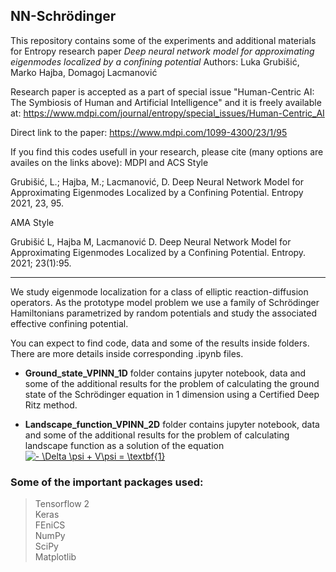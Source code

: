 ## NN-Schrödinger

This repository contains some of the experiments and additional materials for Entropy research paper 
*Deep neural network model for approximating eigenmodes localized by a confining potential*
Authors: Luka Grubišić, Marko Hajba, Domagoj Lacmanović

Research paper is accepted as a part of special issue "Human-Centric AI: The Symbiosis of Human and Artificial Intelligence" and it is freely available at:
https://www.mdpi.com/journal/entropy/special_issues/Human-Centric_AI

Direct link to the paper: https://www.mdpi.com/1099-4300/23/1/95 

If you find this codes usefull in your research, please cite (many options are availes on the links above):
MDPI and ACS Style

Grubišić, L.; Hajba, M.; Lacmanović, D. Deep Neural Network Model for Approximating Eigenmodes Localized by a Confining Potential. Entropy 2021, 23, 95.

AMA Style

Grubišić L, Hajba M, Lacmanović D. Deep Neural Network Model for Approximating Eigenmodes Localized by a Confining Potential. Entropy. 2021; 23(1):95.
____________________________________________________________________________________________________
We study eigenmode localization for a class of elliptic reaction-diffusion operators. As the prototype model problem we use a family of Schrödinger Hamiltonians parametrized
 by random potentials and study the associated effective confining potential. 

You can expect to find code, data and some of the results inside folders. There are more details inside corresponding .ipynb files.

*   **Ground_state_VPINN_1D** folder contains jupyter notebook, data and some of the additional results for the problem of calculating the ground state of the Schrödinger equation in 1 dimension using a Certified Deep Ritz method.

*   **Landscape_function_VPINN_2D** folder contains jupyter notebook, data and some of the additional results for the problem of calculating landscape function as a solution of the equation
<a href="https://www.codecogs.com/eqnedit.php?latex=-&space;\Delta&space;\psi&space;&plus;&space;V\psi&space;=&space;\textbf{1}" target="_blank"><img src="https://latex.codecogs.com/gif.latex?-&space;\Delta&space;\psi&space;&plus;&space;V\psi&space;=&space;\textbf{1}" title="- \Delta \psi + V\psi = \textbf{1}" /></a>


### Some of the important packages used:


> Tensorflow 2\
Keras\
FEniCS\
NumPy\
SciPy\
Matplotlib
